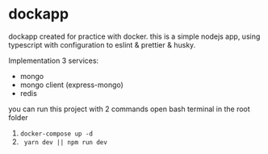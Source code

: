 # dockapp

dockapp created for practice with docker.
this is a simple nodejs app, using typescript with configuration to eslint & prettier & husky.  

Implementation 3 services:
- mongo
- mongo client (express-mongo)
- redis 

you can run this project with 2 commands
open bash terminal in the root folder

1. ```docker-compose up -d``` 
2. ``` yarn dev || npm run dev```



